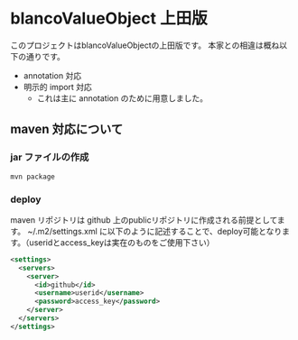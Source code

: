 # blancoValueObject 上田版

このプロジェクトはblancoValueObjectの上田版です。
本家との相違は概ね以下の通りです。

* annotation 対応
* 明示的 import 対応
  * これは主に annotation のために用意しました。

## maven 対応について

### jar ファイルの作成

```
mvn package
```

### deploy

maven リポジトリは github 上のpublicリポジトリに作成される前提としてます。
~/.m2/settings.xml に以下のように記述することで、deploy可能となります。（useridとaccess_keyは実在のものをご使用下さい）

```~/.m2/settings.xml
<settings>
  <servers>
    <server>
      <id>github</id>
      <username>userid</username>
      <password>access_key</password>
    </server>
  </servers>
</settings>
```

